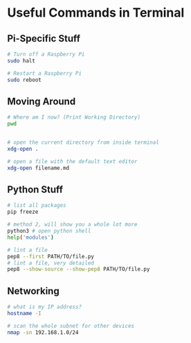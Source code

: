 # Useful Commands in Terminal

## Pi-Specific Stuff

```bash
# Turn off a Raspberry Pi
sudo halt

# Restart a Raspberry Pi
sudo reboot
```

## Moving Around

```bash
# Where am I now? (Print Working Directory)
pwd


# open the current directory from inside terminal
xdg-open .

# open a file with the default text editor
xdg-open filename.md
```

## Python Stuff

```bash
# list all packages
pip freeze

# method 2, will show you a whole lot more
python3 # open python shell
help('modules')

# lint a file 
pep8 --first PATH/TO/file.py
# lint a file, very detailed
pep8 --show-source --show-pep8 PATH/TO/file.py
```

## Networking

```bash
# what is my IP address?
hostname -I

# scan the whole subnet for other devices
nmap -sn 192.168.1.0/24
```